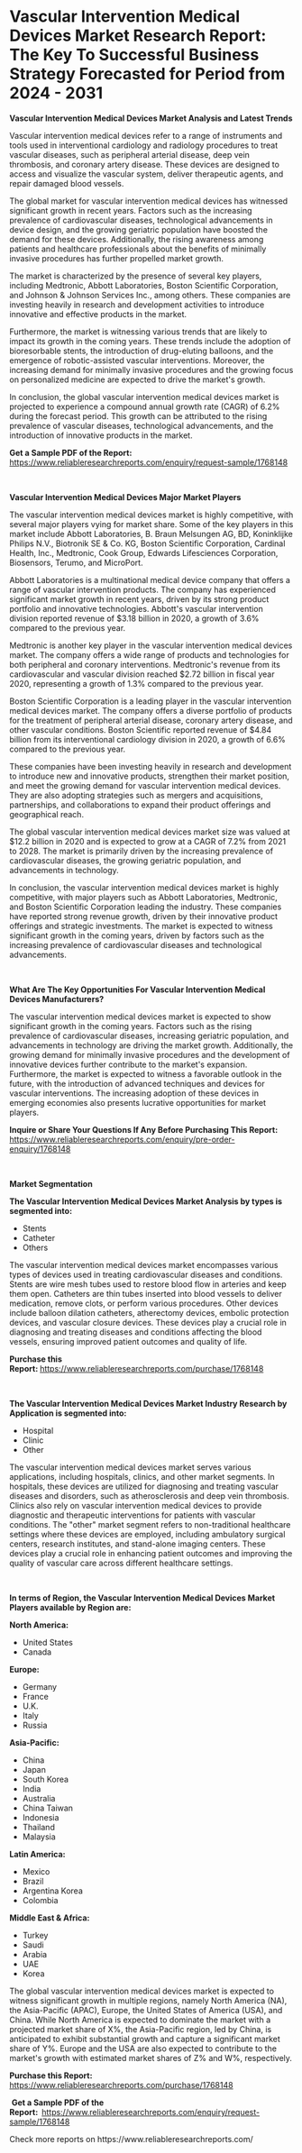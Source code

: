 <p><h1>Vascular Intervention Medical Devices Market Research Report: The Key To Successful Business Strategy Forecasted for Period from 2024 - 2031</h1></p><p><strong>Vascular Intervention Medical Devices Market Analysis and Latest Trends</strong></p>
<p><p>Vascular intervention medical devices refer to a range of instruments and tools used in interventional cardiology and radiology procedures to treat vascular diseases, such as peripheral arterial disease, deep vein thrombosis, and coronary artery disease. These devices are designed to access and visualize the vascular system, deliver therapeutic agents, and repair damaged blood vessels.</p><p>The global market for vascular intervention medical devices has witnessed significant growth in recent years. Factors such as the increasing prevalence of cardiovascular diseases, technological advancements in device design, and the growing geriatric population have boosted the demand for these devices. Additionally, the rising awareness among patients and healthcare professionals about the benefits of minimally invasive procedures has further propelled market growth.</p><p>The market is characterized by the presence of several key players, including Medtronic, Abbott Laboratories, Boston Scientific Corporation, and Johnson & Johnson Services Inc., among others. These companies are investing heavily in research and development activities to introduce innovative and effective products in the market.</p><p>Furthermore, the market is witnessing various trends that are likely to impact its growth in the coming years. These trends include the adoption of bioresorbable stents, the introduction of drug-eluting balloons, and the emergence of robotic-assisted vascular interventions. Moreover, the increasing demand for minimally invasive procedures and the growing focus on personalized medicine are expected to drive the market's growth.</p><p>In conclusion, the global vascular intervention medical devices market is projected to experience a compound annual growth rate (CAGR) of 6.2% during the forecast period. This growth can be attributed to the rising prevalence of vascular diseases, technological advancements, and the introduction of innovative products in the market.</p></p>
<p><strong>Get a Sample PDF of the Report:&nbsp;</strong> <a href="https://www.reliableresearchreports.com/enquiry/request-sample/1768148">https://www.reliableresearchreports.com/enquiry/request-sample/1768148</a></p>
<p>&nbsp;</p>
<p><strong>Vascular Intervention Medical Devices Major Market Players</strong></p>
<p><p>The vascular intervention medical devices market is highly competitive, with several major players vying for market share. Some of the key players in this market include Abbott Laboratories, B. Braun Melsungen AG, BD, Koninklijke Philips N.V., Biotronik SE & Co. KG, Boston Scientific Corporation, Cardinal Health, Inc., Medtronic, Cook Group, Edwards Lifesciences Corporation, Biosensors, Terumo, and MicroPort.</p><p>Abbott Laboratories is a multinational medical device company that offers a range of vascular intervention products. The company has experienced significant market growth in recent years, driven by its strong product portfolio and innovative technologies. Abbott's vascular intervention division reported revenue of $3.18 billion in 2020, a growth of 3.6% compared to the previous year.</p><p>Medtronic is another key player in the vascular intervention medical devices market. The company offers a wide range of products and technologies for both peripheral and coronary interventions. Medtronic's revenue from its cardiovascular and vascular division reached $2.72 billion in fiscal year 2020, representing a growth of 1.3% compared to the previous year.</p><p>Boston Scientific Corporation is a leading player in the vascular intervention medical devices market. The company offers a diverse portfolio of products for the treatment of peripheral arterial disease, coronary artery disease, and other vascular conditions. Boston Scientific reported revenue of $4.84 billion from its interventional cardiology division in 2020, a growth of 6.6% compared to the previous year.</p><p>These companies have been investing heavily in research and development to introduce new and innovative products, strengthen their market position, and meet the growing demand for vascular intervention medical devices. They are also adopting strategies such as mergers and acquisitions, partnerships, and collaborations to expand their product offerings and geographical reach.</p><p>The global vascular intervention medical devices market size was valued at $12.2 billion in 2020 and is expected to grow at a CAGR of 7.2% from 2021 to 2028. The market is primarily driven by the increasing prevalence of cardiovascular diseases, the growing geriatric population, and advancements in technology.</p><p>In conclusion, the vascular intervention medical devices market is highly competitive, with major players such as Abbott Laboratories, Medtronic, and Boston Scientific Corporation leading the industry. These companies have reported strong revenue growth, driven by their innovative product offerings and strategic investments. The market is expected to witness significant growth in the coming years, driven by factors such as the increasing prevalence of cardiovascular diseases and technological advancements.</p></p>
<p>&nbsp;</p>
<p><strong>What Are The Key Opportunities For Vascular Intervention Medical Devices Manufacturers?</strong></p>
<p><p>The vascular intervention medical devices market is expected to show significant growth in the coming years. Factors such as the rising prevalence of cardiovascular diseases, increasing geriatric population, and advancements in technology are driving the market growth. Additionally, the growing demand for minimally invasive procedures and the development of innovative devices further contribute to the market's expansion. Furthermore, the market is expected to witness a favorable outlook in the future, with the introduction of advanced techniques and devices for vascular interventions. The increasing adoption of these devices in emerging economies also presents lucrative opportunities for market players.</p></p>
<p><strong>Inquire or Share Your Questions If Any Before Purchasing This Report:</strong> <a href="https://www.reliableresearchreports.com/enquiry/pre-order-enquiry/1768148">https://www.reliableresearchreports.com/enquiry/pre-order-enquiry/1768148</a></p>
<p>&nbsp;</p>
<p><strong>Market Segmentation</strong></p>
<p><strong>The Vascular Intervention Medical Devices Market Analysis by types is segmented into:</strong></p>
<p><ul><li>Stents</li><li>Catheter</li><li>Others</li></ul></p>
<p><p>The vascular intervention medical devices market encompasses various types of devices used in treating cardiovascular diseases and conditions. Stents are wire mesh tubes used to restore blood flow in arteries and keep them open. Catheters are thin tubes inserted into blood vessels to deliver medication, remove clots, or perform various procedures. Other devices include balloon dilation catheters, atherectomy devices, embolic protection devices, and vascular closure devices. These devices play a crucial role in diagnosing and treating diseases and conditions affecting the blood vessels, ensuring improved patient outcomes and quality of life.</p></p>
<p><strong>Purchase this Report:&nbsp;</strong><a href="https://www.reliableresearchreports.com/purchase/1768148">https://www.reliableresearchreports.com/purchase/1768148</a></p>
<p>&nbsp;</p>
<p><strong>The Vascular Intervention Medical Devices Market Industry Research by Application is segmented into:</strong></p>
<p><ul><li>Hospital</li><li>Clinic</li><li>Other</li></ul></p>
<p><p>The vascular intervention medical devices market serves various applications, including hospitals, clinics, and other market segments. In hospitals, these devices are utilized for diagnosing and treating vascular diseases and disorders, such as atherosclerosis and deep vein thrombosis. Clinics also rely on vascular intervention medical devices to provide diagnostic and therapeutic interventions for patients with vascular conditions. The "other" market segment refers to non-traditional healthcare settings where these devices are employed, including ambulatory surgical centers, research institutes, and stand-alone imaging centers. These devices play a crucial role in enhancing patient outcomes and improving the quality of vascular care across different healthcare settings.</p></p>
<p>&nbsp;</p>
<p><strong>In terms of Region, the Vascular Intervention Medical Devices Market Players available by Region are:</strong></p>
<p>
    <p> <strong> North America: </strong>
        <ul>
            <li>United States</li>
            <li>Canada</li>
        </ul>
        </p> 
    <p> <strong> Europe: </strong>
        <ul>
            <li>Germany</li>
            <li>France</li>
            <li>U.K.</li>
            <li>Italy</li>
            <li>Russia</li>
        </ul>
        </p> 
    <p> <strong> Asia-Pacific: </strong>
        <ul>
            <li>China</li>
            <li>Japan</li>
            <li>South Korea</li>
            <li>India</li>
            <li>Australia</li>
            <li>China Taiwan</li>
            <li>Indonesia</li>
            <li>Thailand</li>
            <li>Malaysia</li>
        </ul>
        </p> 
    <p> <strong> Latin America: </strong>
        <ul>
            <li>Mexico</li>
            <li>Brazil</li>
            <li>Argentina Korea</li>
            <li>Colombia</li>
        </ul>
        </p> 
    <p> <strong> Middle East & Africa: </strong>
        <ul>
            <li>Turkey</li>
            <li>Saudi</li>
            <li>Arabia</li>
            <li>UAE</li>
            <li>Korea</li>
        </ul>
    </p>
    </p>
<p><p>The global vascular intervention medical devices market is expected to witness significant growth in multiple regions, namely North America (NA), the Asia-Pacific (APAC), Europe, the United States of America (USA), and China. While North America is expected to dominate the market with a projected market share of X%, the Asia-Pacific region, led by China, is anticipated to exhibit substantial growth and capture a significant market share of Y%. Europe and the USA are also expected to contribute to the market's growth with estimated market shares of Z% and W%, respectively.</p></p>
<p><strong>Purchase this Report: </strong><a href="https://www.reliableresearchreports.com/purchase/1768148">https://www.reliableresearchreports.com/purchase/1768148</a></p>
<p>&nbsp;<strong>Get a Sample PDF of the Report:&nbsp;&nbsp;</strong><a href="https://www.reliableresearchreports.com/enquiry/request-sample/1768148">https://www.reliableresearchreports.com/enquiry/request-sample/1768148</a></p>
<p><strong></strong></p>
<p>Check more reports on https://www.reliableresearchreports.com/</p>